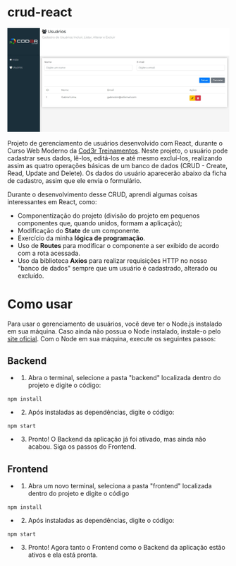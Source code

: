 # crud-react

<img src="https://github.com/GabrielLima5/imagens-projetos/blob/main/images/CRUD%20React.jpg">

Projeto de gerenciamento de usuários desenvolvido com React, durante o Curso Web Moderno da <a href="https://www.cod3r.com.br/">Cod3r Treinamentos</a>. Neste projeto, o usuário pode cadastrar seus dados, lê-los, editá-los e até mesmo excluí-los, realizando assim as quatro operações básicas de um banco de dados (CRUD - Create, Read, Update and Delete). Os dados do usuário aparecerão abaixo da ficha de cadastro, assim que ele envia o formulário.

Durante o desenvolvimento desse CRUD, aprendi algumas coisas interessantes em React, como: 
* Componentização do projeto (divisão do projeto em pequenos componentes que, quando unidos, formam a aplicação); 
* Modificação do **State** de um componente.
* Exercício da minha **lógica de programação**.
* Uso de **Routes** para modificar o componente a ser exibido de acordo com a rota acessada.
* Uso da biblioteca **Axios** para realizar requisições HTTP no nosso "banco de dados" sempre que um usuário é cadastrado, alterado ou excluído.

# Como usar
Para usar o gerenciamento de usuários, você deve ter o Node.js instalado em sua máquina. Caso ainda não possua o Node instalado, instale-o pelo <a href="https://nodejs.org/en">site oficial</a>. Com o Node em sua máquina, execute os seguintes passos:

## Backend

* 1. Abra o terminal, selecione a pasta "backend" localizada dentro do projeto e digite o código: 
```
npm install
``` 
* 2. Após instaladas as dependências, digite o código:
```
npm start
```

* 3. Pronto! O Backend da aplicação já foi ativado, mas ainda não acabou. Siga os passos do Frontend.

## Frontend

* 1. Abra um novo terminal, seleciona a pasta "frontend" localizada dentro do projeto e digite o código
```
npm install
```

* 2. Após instaladas as dependências, digite o código:
```
npm start
```

* 3. Pronto! Agora tanto o Frontend como o Backend da aplicação estão ativos e ela está pronta.
